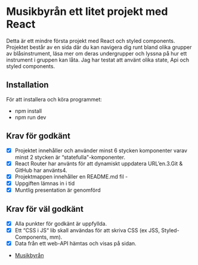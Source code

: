 # Musikbyrån ett litet projekt med React

Detta är ett mindre första projekt med React och styled components. Projektet består av en sida där du kan navigera dig runt bland olika grupper av blåsinstrument, läsa mer om deras undergrupper och lyssna på hur ett instrument i gruppen kan låta.
Jag har testat att använt olika state, Api och styled components.

## Installation

För att installera och köra programmet:

- npm install
- npm run dev

## Krav för godkänt

- [x] Projektet innehåller och använder minst 6 stycken komponenter varav minst 2 stycken är “statefulla"-komponenter.
- [x] React Router har använts för att dynamiskt uppdatera URL’en.3.Git & GitHub har använts4.
- [x] Projektmappen innehåller en README.md fil -
- [x] Uppgiften lämnas in i tid
- [x] Muntlig presentation är genomförd

## Krav för väl godkänt

- [x] Alla punkter för godkänt är uppfyllda.
- [x] Ett “CSS i JS“ lib skall användas för att skriva CSS (ex JSS, Styled-Components, mm).
- [x] Data från ett web-API hämtas och visas på sidan.

- [Musikbyrån](https://main--musikbyron.netlify.app/)

```

```
